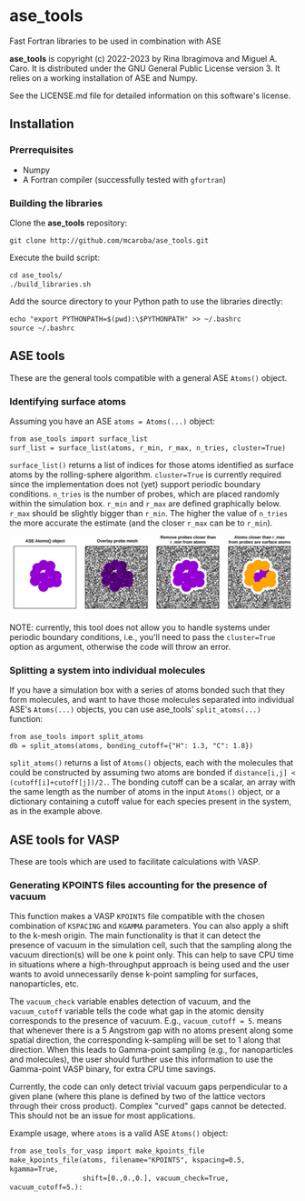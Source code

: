 # ase_tools

Fast Fortran libraries to be used in combination with ASE

**ase_tools** is copyright (c) 2022-2023 by Rina Ibragimova and Miguel A. Caro. It is
distributed under the GNU General Public License version 3. It relies on a working
installation of ASE and Numpy.

See the LICENSE.md file for detailed information on this
software's license.

## Installation

### Prerrequisites

- Numpy
- A Fortran compiler (successfully tested with `gfortran`)

### Building the libraries

Clone the **ase_tools** repository:

    git clone http://github.com/mcaroba/ase_tools.git

Execute the build script:

    cd ase_tools/
    ./build_libraries.sh

Add the source directory to your Python path to use the libraries directly:

    echo "export PYTHONPATH=$(pwd):\$PYTHONPATH" >> ~/.bashrc
    source ~/.bashrc

## ASE tools

These are the general tools compatible with a general ASE `Atoms()` object.

### Identifying surface atoms

Assuming you have an ASE `atoms = Atoms(...)` object:

    from ase_tools import surface_list
    surf_list = surface_list(atoms, r_min, r_max, n_tries, cluster=True)

`surface_list()` returns a list of indices for those atoms identified as surface atoms by the rolling-sphere
algorithm. `cluster=True` is currently required since the implementation does not (yet) support periodic
boundary conditions. `n_tries` is the number of probes, which are placed randomly within the simulation
box. `r_min` and `r_max` are defined graphically below. `r_max` should be slightly bigger than `r_min`.
The higher the value of `n_tries` the more accurate the estimate (and the closer `r_max` can be to
`r_min`).

![Rooling-sphere algorithm](docs/img/rolling_sphere.png)

NOTE: currently, this tool does not allow you to handle systems under periodic boundary conditions, i.e.,
you'll need to pass the `cluster=True` option as argument, otherwise the code will throw an error.

### Splitting a system into individual molecules

If you have a simulation box with a series of atoms bonded such that they form molecules, and want to
have those molecules separated into individual ASE's `Atoms(...)` objects, you can use ase_tools'
`split_atoms(...)` function:

    from ase_tools import split_atoms
    db = split_atoms(atoms, bonding_cutoff={"H": 1.3, "C": 1.8})

`split_atoms()` returns a list of `Atoms()` objects, each with the molecules that could be constructed
by assuming two atoms are bonded if `distance[i,j] < (cutoff[i]+cutoff[j])/2.`. The bonding cutoff can
be a scalar, an array with the same length as the number of atoms in the input `Atoms()` object, or
a dictionary containing a cutoff value for each species present in the system, as in the example above.

## ASE tools for VASP

These are tools which are used to facilitate calculations with VASP.

### Generating KPOINTS files accounting for the presence of vacuum

This function makes a VASP `KPOINTS` file compatible with the chosen combination of `KSPACING`
and `KGAMMA` parameters. You can also apply a shift to the k-mesh origin. The main
functionality is that it can detect the presence of vacuum in the simulation cell, such
that the sampling along the vacuum direction(s) will be one k point only. This can help
to save CPU time in situations where a high-throughput approach is being used and the user
wants to avoid unnecessarily dense k-point sampling for surfaces, nanoparticles, etc.

The `vacuum_check` variable enables detection of vacuum, and the `vacuum_cutoff` variable tells
the code what gap in the atomic density corresponds to the presence of vacuum. E.g.,
`vacuum_cutoff = 5`. means that whenever there is a 5 Angstrom gap with no atoms present
along some spatial direction, the corresponding k-sampling will be set to 1 along that
direction. When this leads to Gamma-point sampling (e.g., for nanoparticles and molecules),
the user should further use this information to use the Gamma-point VASP binary, for extra
CPU time savings.

Currently, the code can only detect trivial vacuum gaps perpendicular to a given plane (where
this plane is defined by two of the lattice vectors through their cross product). Complex
"curved" gaps cannot be detected. This should not be an issue for most applications.

Example usage, where `atoms` is a valid ASE `Atoms()` object:

    from ase_tools_for_vasp import make_kpoints_file
    make_kpoints_file(atoms, filename="KPOINTS", kspacing=0.5, kgamma=True,
                      shift=[0.,0.,0.], vacuum_check=True, vacuum_cutoff=5.):
